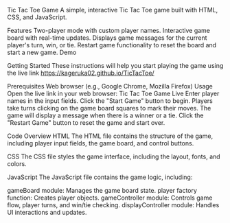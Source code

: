 Tic Tac Toe Game
A simple, interactive Tic Tac Toe game built with HTML, CSS, and JavaScript.

Features
Two-player mode with custom player names.
Interactive game board with real-time updates.
Displays game messages for the current player's turn, win, or tie.
Restart game functionality to reset the board and start a new game.
Demo

Getting Started
These instructions will help you start playing the game using the live link https://kageruka02.github.io/TicTacToe/

Prerequisites
Web browser (e.g., Google Chrome, Mozilla Firefox)
Usage
Open the live link in your web browser: Tic Tac Toe Game Live
Enter player names in the input fields.
Click the "Start Game" button to begin.
Players take turns clicking on the game board squares to mark their moves.
The game will display a message when there is a winner or a tie.
Click the "Restart Game" button to reset the game and start over.

Code Overview
HTML
The HTML file contains the structure of the game, including player input fields, the game board, and control buttons.

CSS
The CSS file styles the game interface, including the layout, fonts, and colors.

JavaScript
The JavaScript file contains the game logic, including:

gameBoard module: Manages the game board state.
player factory function: Creates player objects.
gameController module: Controls game flow, player turns, and win/tie checking.
displayController module: Handles UI interactions and updates.
